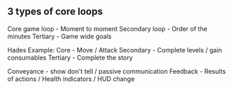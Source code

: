 
## 3 types of core loops
Core game loop - Moment to moment
Secondary loop - Order of the minutes
Tertiary - Game wide goals

Hades Example:
Core - Move / Attack
Secondary - Complete levels / gain consumables
Tertiary - Complete the story

Conveyance - show don't tell / passive communication
Feedback - Results of actions / Health indicators / HUD change

